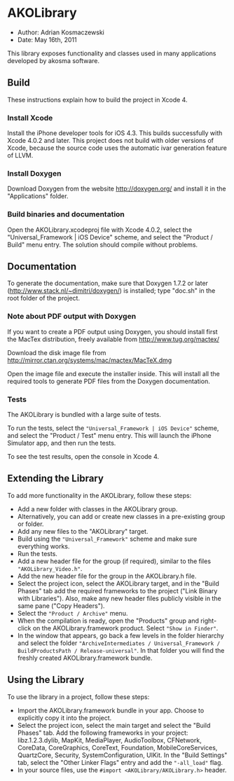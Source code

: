 AKOLibrary
==========

- Author: Adrian Kosmaczewski
- Date: May 16th, 2011

This library exposes functionality and classes used in many applications
developed by akosma software.

Build
-----

These instructions explain how to build the project in Xcode 4.

### Install Xcode

Install the iPhone developer tools for iOS 4.3. This builds successfully
with Xcode 4.0.2 and later. This project does not build with older
versions of Xcode, because the source code uses the automatic ivar
generation feature of LLVM.

### Install Doxygen

Download Doxygen from the website <http://doxygen.org/> and install it
in the "Applications" folder.

### Build binaries and documentation

Open the AKOLibrary.xcodeproj file with Xcode 4.0.2, select the
"Universal_Framework | iOS Device" scheme, and select the "Product /
Build" menu entry. The solution should compile without problems.

Documentation
-------------

To generate the documentation, make sure that Doxygen 1.7.2 or later
(<http://www.stack.nl/~dimitri/doxygen/>) is installed; type "doc.sh" in
the root folder of the project.

### Note about PDF output with Doxygen

If you want to create a PDF output using Doxygen, you should install
first the MacTex distribution, freely available from
<http://www.tug.org/mactex/>

Download the disk image file from
<http://mirror.ctan.org/systems/mac/mactex/MacTeX.dmg>

Open the image file and execute the installer inside. This will install
all the  required tools to generate PDF files from the Doxygen
documentation.

### Tests

The AKOLibrary is bundled with a large suite of tests. 

To run the tests, select the `"Universal_Framework | iOS Device"` scheme,
and select  the "Product / Test" menu entry. This will launch the iPhone
Simulator app, and then run the tests.

To see the test results, open the console in Xcode 4.

Extending the Library
---------------------

To add more functionality in the AKOLibrary, follow these steps:

- Add a new folder with classes in the AKOLibrary group.
- Alternatively, you can add or create new classes in a pre-existing
  group or folder.
- Add any new files to the "AKOLibrary" target.
- Build using the `"Universal_Framework"` scheme and make sure everything
  works.
- Run the tests.
- Add a new header file for the group (if required), similar to the
  files `"AKOLibrary_Video.h"`.
- Add the new header file for the group in the AKOLibrary.h file.
- Select the project icon, select the AKOLibrary target, and in the
  "Build Phases" tab add the required frameworks to the project ("Link
  Binary with Libraries"). Also, make any new header files publicly
  visible in the same pane ("Copy Headers").
- Select the `"Product / Archive"` menu.
- When the compilation is ready, open the "Products" group and
  right-click on the AKOLibrary.framework product. Select `"Show in
  Finder"`.
- In the window that appears, go back a few levels in the folder
  hierarchy and select the folder `"ArchiveIntermediates /
  Universal_Framework / BuildProductsPath / Release-universal"`. In that
  folder you will find the freshly created AKOLibrary.framework bundle.

Using the Library
-----------------

To use the library in a project, follow these steps:

- Import the AKOLibrary.framework bundle in your app. Choose to
  explicitly copy it into the project.
- Select the project icon, select the main target and select the "Build
  Phases" tab. Add the following frameworks in your project:
  libz.1.2.3.dylib, MapKit, MediaPlayer, AudioToolbox, CFNetwork,
  CoreData, CoreGraphics, CoreText, Foundation, MobileCoreServices,
  QuartzCore, Security, SystemConfiguration, UIKit. In the "Build
  Settings" tab, select the "Other Linker Flags" entry and add the
  `"-all_load"` flag.
- In your source files, use the `#import <AKOLibrary/AKOLibrary.h>`
  header.

